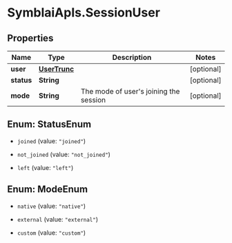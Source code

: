 # SymblaiApIs.SessionUser

## Properties
Name | Type | Description | Notes
------------ | ------------- | ------------- | -------------
**user** | [**UserTrunc**](UserTrunc.md) |  | [optional] 
**status** | **String** |  | [optional] 
**mode** | **String** | The mode of user&#39;s joining the session | [optional] 


<a name="StatusEnum"></a>
## Enum: StatusEnum


* `joined` (value: `"joined"`)

* `not_joined` (value: `"not_joined"`)

* `left` (value: `"left"`)




<a name="ModeEnum"></a>
## Enum: ModeEnum


* `native` (value: `"native"`)

* `external` (value: `"external"`)

* `custom` (value: `"custom"`)




